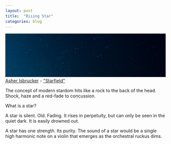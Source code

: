 ```yaml
---
layout: post
title:  "Rising Star"
categories: blog
---
```


<p class="attribution">
	<img src="/images/rising-star/field.png" class="image fit" />
	<a href="https://www.flickr.com/photos/asherisbrucker/">Asher Isbrucker</a> -
	<a href="https://www.flickr.com/photos/asherisbrucker/9577447322/in/photolist-fAjVq7">"Starfield"</a>
</p>

The concept of modern stardom hits like a rock to the back of the head.
Shock, haze and a red-fade to concussion.

What is a star?

A star is silent. Old. Fading. It rises in perpetuity, but can only be seen in
the quiet dark. It is easily drowned out.

A star has one strength. Its purity. The sound of a star would be a single high harmonic
note on a violin that emerges as the orchestral ruckus dims.
